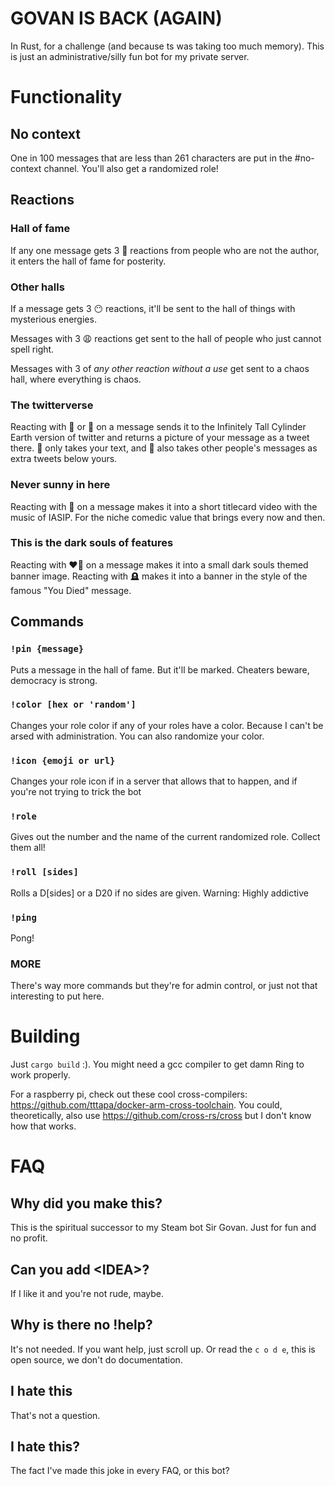 # GOVAN IS BACK (AGAIN)
In Rust, for a challenge (and because ts was taking too much memory). This is just an administrative/silly fun bot for my private server.

# Functionality
## No context
One in 100 messages that are less than 261 characters are put in the #no-context channel. You'll also get a randomized role!

## Reactions

### Hall of fame
If any one message gets 3 📌 reactions from people who are not the author, it enters the hall of fame for posterity. 

### Other halls
If a message gets 3 😶 reactions, it'll be sent to the hall of things with mysterious energies. 

Messages with 3 😩 reactions get sent to the hall of people who just cannot spell right.

Messages with 3 of _any other reaction without a use_ get sent to a chaos hall, where everything is chaos.

### The twitterverse
Reacting with 🔁 or 🔂 on a message sends it to the Infinitely Tall Cylinder Earth version of twitter and returns a picture of your message as a tweet there.
🔂 only takes your text, and 🔁 also takes other people's messages as extra tweets below yours.

### Never sunny in here
Reacting with 🎻 on a message makes it into a short titlecard video with the music of IASIP. For the niche comedic value that brings every now and then.

### This is the dark souls of features
Reacting with ❤️‍🔥 on a message makes it into a small dark souls themed banner image. Reacting with 🪦 makes it into a banner in the style of the famous "You Died" message. 

## Commands
### `!pin {message}`
Puts a message in the hall of fame. But it'll be marked. Cheaters beware, democracy is strong.

### `!color [hex or 'random']`
Changes your role color if any of your roles have a color. Because I can't be arsed with administration. You can also randomize your color.

### `!icon {emoji or url}`
Changes your role icon if in a server that allows that to happen, and if you're not trying to trick the bot

### `!role`
Gives out the number and the name of the current randomized role. Collect them all!

### `!roll [sides]`
Rolls a D[sides] or a D20 if no sides are given. Warning: Highly addictive

### `!ping`
Pong!

### MORE
There's way more commands but they're for admin control, or just not that interesting to put here.

# Building
Just `cargo build` :). You might need a gcc compiler to get damn Ring to work properly. 

For a raspberry pi, check out these cool cross-compilers: https://github.com/tttapa/docker-arm-cross-toolchain. You could, theoretically, also use https://github.com/cross-rs/cross but I don't know how that works. 

# FAQ

## Why did you make this?
This is the spiritual successor to my Steam bot Sir Govan. Just for fun and no profit.

## Can you add \<IDEA>?
If I like it and you're not rude, maybe.

## Why is there no !help?
It's not needed. If you want help, just scroll up. Or read the ` c o d e `, this is open source, we don't do documentation. 

## I hate this
That's not a question.

## I hate this?
The fact I've made this joke in every FAQ, or this bot?

